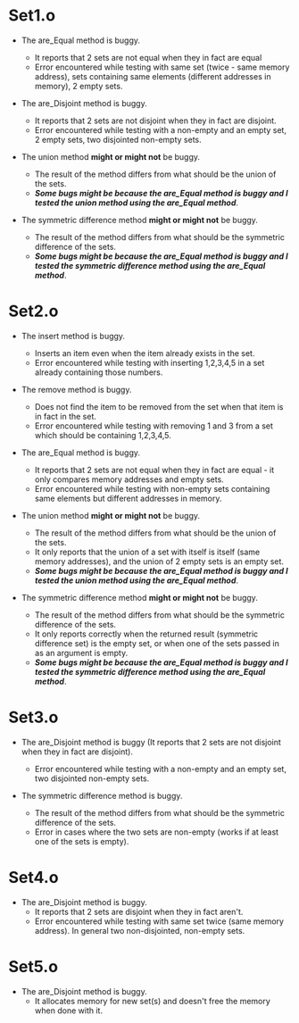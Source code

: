 Set1.o
=====
* The are_Equal method is buggy.
  * It reports that 2 sets are not equal when they in fact are equal
  * Error encountered while testing with same set (twice - same memory address),
    sets containing same elements (different addresses in memory), 2 empty sets.

* The are_Disjoint method is buggy.
  * It reports that 2 sets are not disjoint when they in fact are disjoint.
  * Error encountered while testing with a non-empty and an empty set, 2 empty sets, two disjointed non-empty sets.

* The union method **might or might not** be buggy.
  * The result of the method differs from what should be the union of the sets.
  * ***Some bugs might be because the are_Equal method is buggy and I tested the union method using the are_Equal method***.

* The symmetric difference method **might or might not** be buggy.
  * The result of the method differs from what should be the symmetric difference of the sets.
  * ***Some bugs might be because the are_Equal method is buggy and I tested the symmetric difference method using the are_Equal method***.
		
Set2.o
=====
* The insert method is buggy. 
  * Inserts an item even when the item already exists in the set.
  * Error encountered while testing with inserting 1,2,3,4,5 in a set already containing those numbers.

* The remove method is buggy. 
  * Does not find the item to be removed from the set when that item is in fact in the set.
  * Error encountered while testing with removing 1 and 3 from a set which should be containing 1,2,3,4,5.

* The are_Equal method is buggy.
  * It reports that 2 sets are not equal when they in fact are equal - it only compares memory addresses and empty sets.
  * Error encountered while testing with non-empty sets containing same elements but different addresses in memory.

* The union method **might or might not** be buggy.
  * The result of the method differs from what should be the union of the sets.
  * It only reports that the union of a set with itself is itself (same memory addresses), and the union of 2 empty sets is an empty set.
  * ***Some bugs might be because the are_Equal method is buggy and I tested the union method using the are_Equal method***.

* The symmetric difference method **might or might not** be buggy.
  * The result of the method differs from what should be the symmetric difference of the sets.
  * It only reports correctly when the returned result (symmetric difference set) is the empty set, or when one of the sets passed in as an argument is empty.
  * ***Some bugs might be because the are_Equal method is buggy and I tested the symmetric difference method using the are_Equal method***.
				
Set3.o
=====
* The are_Disjoint method is buggy (It reports that 2 sets are not disjoint when they in fact are disjoint).
  * Error encountered while testing with a non-empty and an empty set, two disjointed non-empty sets.

* The symmetric difference method is buggy. 
  * The result of the method differs from what should be the symmetric difference of the sets.
  * Error in cases where the two sets are non-empty (works if at least one of the sets is empty).

Set4.o
=====
* The are_Disjoint method is buggy.
  * It reports that 2 sets are disjoint when they in fact aren't.
  * Error encountered while testing with same set twice (same memory address). In general two non-disjointed, non-empty sets.
		
Set5.o
=====
* The are_Disjoint method is buggy.
  * It allocates memory for new set(s) and doesn't free the memory when done with it.

	